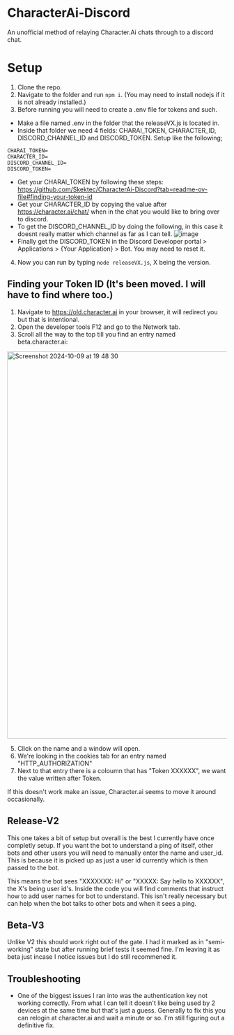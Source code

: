 # CharacterAi-Discord
An unofficial method of relaying Character.Ai chats through to a discord chat. 

# Setup

1. Clone the repo.
2. Navigate to the folder and run ```npm i```. (You may need to install nodejs if it is not already installed.)
3. Before running you will need to create a .env file for tokens and such.
 - Make a file named .env in the folder that the releaseVX.js is located in.
 - Inside that folder we need 4 fields: CHARAI_TOKEN, CHARACTER_ID, DISCORD_CHANNEL_ID and DISCORD_TOKEN. Setup like the following;
```
CHARAI_TOKEN=
CHARACTER_ID=
DISCORD_CHANNEL_ID=
DISCORD_TOKEN=
````
 - Get your CHARAI_TOKEN by following these steps: https://github.com/Skektec/CharacterAi-Discord?tab=readme-ov-file#finding-your-token-id
 - Get your CHARACTER_ID by copying the value after https://character.ai/chat/ when in the chat you would like to bring over to discord.
 - To get the DISCORD_CHANNEL_ID by doing the following, in this case it doesnt really matter which channel as far as I can tell.
![image](https://github.com/user-attachments/assets/5a4eb1fd-f070-4616-a7e2-5e9dba807373)
 - Finally get the DISCORD_TOKEN in the Discord Developer portal > Applications > {Your Application} > Bot. You may need to reset it.
4. Now you can run by typing ``` node releaseVX.js ```, X being the version.


## Finding your Token ID (It's been moved. I will have to find where too.)

1. Navigate to https://old.character.ai in your browser, it will redirect you but that is intentional.
2. Open the developer tools F12 and go to the Network tab.
3. Scroll all the way to the top till you find an entry named beta.character.ai:
<img width="887" alt="Screenshot 2024-10-09 at 19 48 30" src="https://github.com/user-attachments/assets/f35389e9-e615-413a-ae1d-c8220d706afc">

5. Click on the name and a window will open.
6. We're looking in the cookies tab for an entry named "HTTP_AUTHORIZATION"
7. Next to that entry there is a coloumn that has "Token XXXXXX", we want the value written after Token.

If this doesn't work make an issue, Character.ai seems to move it around occasionally.

## Release-V2

This one takes a bit of setup but overall is the best I currently have once completly setup. If you want the bot to understand a ping of itself, other bots and other users you will need to manually enter the name and user_id. This is because it is picked up as just a user id currently which is then passed to the bot. 

This means the bot sees "XXXXXXX: Hi" or "XXXXX: Say hello to XXXXXX", the X's being user id's. Inside the code you will find comments that instruct how to add user names for bot to understand. This isn't really necessary but can help when the bot talks to other bots and when it sees a ping.

## Beta-V3

Unlike V2 this should work right out of the gate. I had it marked as in "semi-working" state but after running brief tests it seemed fine. I'm leaving it as beta just incase I notice issues but I do still recommened it.

## Troubleshooting

- One of the biggest issues I ran into was the authentication key not working correctly. From what I can tell it doesn't like being used by 2 devices at the same time but that's just a guess.
  Generally to fix this you can relogin at character.ai and wait a minute or so. I'm still figuring out a definitive fix.
